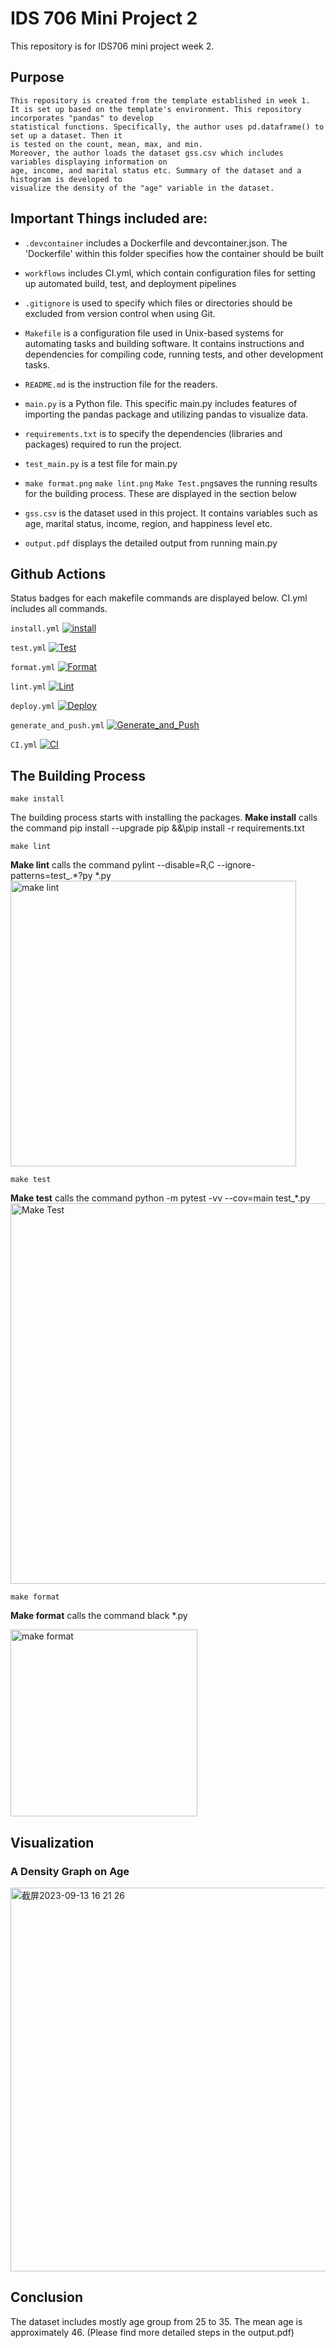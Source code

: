 # IDS 706 Mini Project 2

This repository is for IDS706 mini project week 2. 



## Purpose 
    This repository is created from the template established in week 1. 
    It is set up based on the template's environment. This repository incorporates "pandas" to develop 
    statistical functions. Specifically, the author uses pd.dataframe() to set up a dataset. Then it 
    is tested on the count, mean, max, and min. 
    Moreover, the author loads the dataset gss.csv which includes variables displaying information on 
    age, income, and marital status etc. Summary of the dataset and a histogram is developed to 
    visualize the density of the "age" variable in the dataset.

## Important Things included are:
- ``.devcontainer`` includes a Dockerfile and devcontainer.json.
                The 'Dockerfile' within this folder specifies how the container should be built

- ``workflows`` includes CI.yml, which contain configuration files for setting up automated build, test, and deployment pipelines

- ``.gitignore`` is used to specify which files or directories should be excluded from version control when using Git.

- ``Makefile`` is a configuration file used in Unix-based systems for automating tasks and building software. It contains instructions and dependencies for compiling code, running tests, and other development tasks.

- ``README.md`` is the instruction file for the readers.

- ``main.py`` is a Python file. This specific main.py includes features of importing the pandas package and utilizing pandas to visualize data. 

- ``requirements.txt`` is to specify the dependencies (libraries and packages) required to run the project.

- ``test_main.py`` is a test file for main.py

- ``make format.png`` ``make lint.png`` ``Make Test.png``saves the running results for the building process. These are displayed in the section below
  
- ``gss.csv`` is the dataset used in this project. It contains variables such as age, marital status, income, region, and happiness level etc.
  
- ``output.pdf`` displays the detailed output from running main.py

## Github Actions
Status badges for each makefile commands are displayed below. CI.yml includes all commands. 

`install.yml`
[![install](https://github.com/nogibjj/KellyTong_miniproject2/actions/workflows/install.yml/badge.svg)](https://github.com/nogibjj/KellyTong_miniproject2/actions/workflows/install.yml)

`test.yml`
[![Test](https://github.com/nogibjj/KellyTong_miniproject2/actions/workflows/test.yml/badge.svg)](https://github.com/nogibjj/KellyTong_miniproject2/actions/workflows/test.yml)

`format.yml`
[![Format](https://github.com/nogibjj/KellyTong_miniproject2/actions/workflows/format.yml/badge.svg)](https://github.com/nogibjj/KellyTong_miniproject2/actions/workflows/format.yml)

`lint.yml`
[![Lint](https://github.com/nogibjj/KellyTong_miniproject2/actions/workflows/lint.yml/badge.svg)](https://github.com/nogibjj/KellyTong_miniproject2/actions/workflows/lint.yml)

`deploy.yml`
[![Deploy](https://github.com/nogibjj/KellyTong_miniproject2/actions/workflows/deploy.yml/badge.svg)](https://github.com/nogibjj/KellyTong_miniproject2/actions/workflows/deploy.yml)

`generate_and_push.yml`
[![Generate_and_Push](https://github.com/nogibjj/KellyTong_miniproject2/actions/workflows/generate_and_push.yml/badge.svg)](https://github.com/nogibjj/KellyTong_miniproject2/actions/workflows/generate_and_push.yml)

`CI.yml`
[![CI](https://github.com/nogibjj/KellyTong_miniproject2/actions/workflows/CI.yml/badge.svg)](https://github.com/nogibjj/KellyTong_miniproject2/actions/workflows/CI.yml)

## The Building Process

`make install`

The building process starts with installing the packages. 
**Make install** calls the command pip install --upgrade pip &&\pip install -r requirements.txt

`make lint`

**Make lint** calls the command pylint --disable=R,C --ignore-patterns=test_.*?py *.py
<img width="457" alt="make lint" src="https://github.com/Kelly0604/miniproject2/assets/142815940/39a19764-a6cc-4eaa-977f-7433b8915dad">

`make test`

**Make test** calls the command python -m pytest -vv --cov=main test_*.py
<img width="609" alt="Make Test" src="https://github.com/nogibjj/KellyTong_miniproject2/assets/142815940/1d5eb1de-c0f7-4459-97bb-cae51ea621aa">


`make format`

**Make format** calls the command black *.py


<img width="299" alt="make format" src="https://github.com/Kelly0604/miniproject2/assets/142815940/41df08ca-d8f7-4b62-b88b-1f39f1a7d858">

## Visualization
### A Density Graph on Age
<img width="614" alt="截屏2023-09-13 16 21 26" src="https://github.com/nogibjj/KellyTong_miniproject2/assets/142815940/bf314b8b-19ec-461a-9faa-f532fb254102">

## Conclusion
The dataset includes mostly age group from 25 to 35. The mean age is approximately 46. 
(Please find more detailed steps in the output.pdf)

